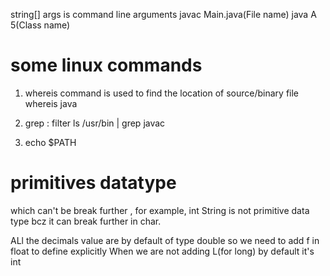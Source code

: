 string[] args is command line arguments
javac Main.java(File name)
java A 5(Class name)

# some linux commands 
1. whereis command is used to find the location of source/binary file
whereis java

2. grep : filter 
ls /usr/bin | grep javac

3. echo $PATH

# primitives datatype
which can't be break further , for example, int
String is not primitive data type bcz it can break further in char.

ALl the decimals value are by default of type double so we need to add f in float to define explicitly
When we are not adding L(for long) by default it's int